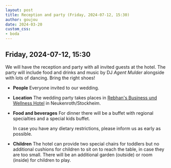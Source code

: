 ```yaml
---
layout: post
title: Reception and party (Friday, 2024-07-12, 15:30)
author: goujou
date: 2024-03-20
custom_css:
- boda
---
```


## Friday, 2024-07-12, 15:30
We will have the reception and party with all invited guests at the hotel.
The party will include food and drinks and music by DJ *Agent Mulder* alongside with lots of dancing.
Bring the right shoes!

- **People**
    Everyone invited to our wedding.

- **Location**
    The wedding party takes places in [Rebhan's Business und Wellness Hotel](https://hotel-rebhan.de/?lang=en) in Neukenroth/Stockheim.

- **Food and beverages**
    For dinner there will be a buffet with regional specialties and a special kids buffet.

    In case you have any dietary restrictions, please inform us as early as possible.

- **Children**
    The hotel can provide two special chairs for toddlers but no additional cushions for children to sit on to reach the table, in case they are too small.
    There will be an additional garden (outside) or room (inside) for children to play.


